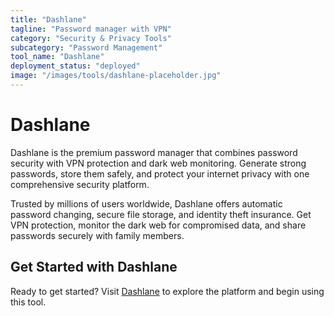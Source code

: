 ```yaml
---
title: "Dashlane"
tagline: "Password manager with VPN"
category: "Security & Privacy Tools"
subcategory: "Password Management"
tool_name: "Dashlane"
deployment_status: "deployed"
image: "/images/tools/dashlane-placeholder.jpg"
---
```


# Dashlane

Dashlane is the premium password manager that combines password security with VPN protection and dark web monitoring. Generate strong passwords, store them safely, and protect your internet privacy with one comprehensive security platform.

Trusted by millions of users worldwide, Dashlane offers automatic password changing, secure file storage, and identity theft insurance. Get VPN protection, monitor the dark web for compromised data, and share passwords securely with family members.
## Get Started with Dashlane

Ready to get started? Visit [Dashlane](https://dashlane.com) to explore the platform and begin using this tool.
